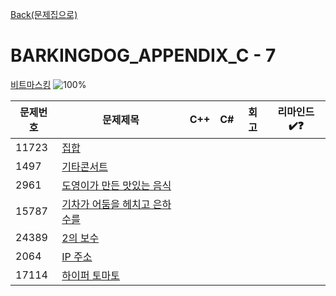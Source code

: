 [Back(문제집으로)](/Workbook/README.md)

# BARKINGDOG_APPENDIX_C - 7

[비트마스킹](https://github.com/encrypted-def/basic-algo-lecture/blob/master/workbook/Appendix%20C.md)
![100%](https://progress-bar.xyz/0/?scale=7&title=progress&width=500&color=babaca&suffix=/7)

| 문제번호 | 문제제목                                              | C++ | C#  | 회고 | 리마인드✔️❓ |
| -------- | ----------------------------------------------------- | --- | --- | ---- | ------------ |
| 11723    | [집합](https://boj.kr/11723)                          |     |     |      |              |
| 1497     | [기타콘서트](https://boj.kr/1497)                     |     |     |      |              |
| 2961     | [도영이가 만든 맛있는 음식](https://boj.kr/2961)      |     |     |      |              |
| 15787    | [기차가 어둠을 헤치고 은하수를](https://boj.kr/15787) |     |     |      |              |
| 24389    | [2의 보수](https://boj.kr/24389)                      |     |     |      |              |
| 2064     | [IP 주소](https://boj.kr/2064)                        |     |     |      |              |
| 17114    | [하이퍼 토마토](https://boj.kr/17114)                 |     |     |      |              |
